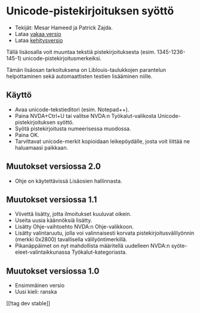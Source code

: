 # Unicode-pistekirjoituksen syöttö #

* Tekijät: Mesar Hameed ja Patrick Zajda.
* Lataa [vakaa versio][1]
* Lataa [kehitysversio][2]

Tällä lisäosalla voit muuntaa tekstiä pistekirjoituksesta
(esim. 1345-1236-145-1) unicode-pistekirjoitusmerkeiksi.

Tämän lisäosan tarkoituksena on Liblouis-taulukkojen parantelun
helpottaminen sekä automaattisten testien lisääminen niille.

## Käyttö ##

* Avaa unicode-tekstieditori (esim. Notepad++).
* Paina NVDA+Ctrl+U tai valitse NVDA:n Työkalut-valikosta
  Unicode-pistekirjoituksen syöttö.
* Syötä pistekirjoitusta numeerisessa muodossa.
* Paina OK.
* Tarvittavat unicode-merkit kopioidaan leikepöydälle, josta voit liittää ne
  haluamaasi paikkaan.

## Muutokset versiossa 2.0 ##

* Ohje on käytettävissä Lisäosien hallinnasta.

## Muutokset versiossa 1.1 ##

* Viivettä lisätty, jotta ilmoitukset kuuluvat oikein.
* Useita uusia käännöksiä lisätty.
* Lisätty Ohje-vaihtoehto NVDA:n Ohje-valikkoon.
* Lisätty valintaruutu, jolla voi valinnaisesti korvata
  pistekirjoitusvälilyönnin (merkki 0x2800) tavallisella välilyöntimerkillä.
* Pikanäppäimet on nyt mahdollista määritellä uudelleen NVDA:n
  syöte-eleet-valintaikkunassa Työkalut-kategoriasta.

## Muutokset versiossa 1.0 ##

* Ensimmäinen versio
* Uusi kieli: ranska

[[!tag dev stable]]

[1]: https://addons.nvda-project.org/files/get.php?file=ubi

[2]: https://addons.nvda-project.org/files/get.php?file=ubi-dev

